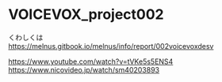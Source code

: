 # VOICEVOX_project002

くわしくは  
https://melnus.gitbook.io/melnus/info/report/002voicevoxdesv  
  
  
https://www.youtube.com/watch?v=tVKe5s5ENS4  
https://www.nicovideo.jp/watch/sm40203893   
